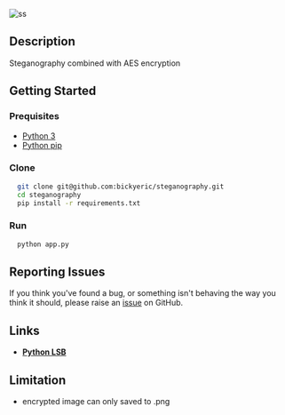 ![ss](https://user-images.githubusercontent.com/23008578/63781498-07dd8e00-c914-11e9-981c-efdd1185d9b8.png)

## Description

Steganography combined with AES encryption

## Getting Started

### Prequisites

* [Python 3](https://www.python.org/download/releases/3.0/)
* [Python pip](https://pypi.org/project/pip/)

### Clone

```bash
  git clone git@github.com:bickyeric/steganography.git
  cd steganography
  pip install -r requirements.txt
```

### Run
```bash
  python app.py
```

## Reporting Issues

If you think you've found a bug, or something isn't behaving the way you think it should, please raise an  [issue](https://github.com/bickyeric/steganography/issues)  on GitHub.

## Links

* **[Python LSB](https://github.com/RobinDavid/LSB-Steganography)**

## Limitation

* encrypted image can only saved to .png